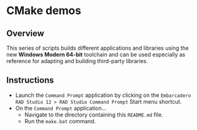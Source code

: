 # CMake demos

## Overview

This series of scripts builds different applications and libraries using the new **Windows Modern 64-bit** toolchain and can be used especially as reference for adapting and building third-party libraries.

## Instructions

* Launch the `Command Prompt` application by clicking on the `Embarcadero RAD Studio 12 > RAD Studio Command Prompt` Start menu shortcut.
* On the `Command Prompt` application...
    * Navigate to the directory containing this `README.md` file.
    * Run the `make.bat` command.
